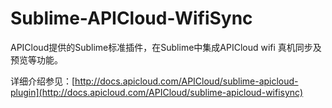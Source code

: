 # Sublime-APICloud-WifiSync 
APICloud提供的Sublime标准插件，在Sublime中集成APICloud wifi 真机同步及预览等功能。

详细介绍参见：[http://docs.apicloud.com/APICloud/sublime-apicloud-plugin](http://docs.apicloud.com/APICloud/sublime-apicloud-wifisync)

